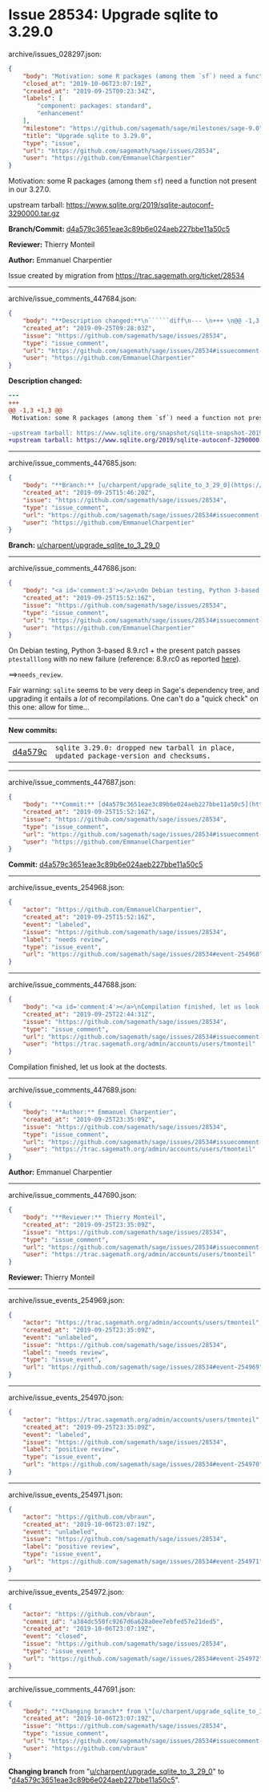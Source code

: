 # Issue 28534: Upgrade sqlite to 3.29.0

archive/issues_028297.json:
```json
{
    "body": "Motivation: some R packages (among them `sf`) need a function not present in our 3.27.0.\n\nupstream tarball: https://www.sqlite.org/2019/sqlite-autoconf-3290000.tar.gz\n\n**Branch/Commit:** [d4a579c3651eae3c89b6e024aeb227bbe11a50c5](https://github.com/sagemath/sagetrac-mirror/commit/d4a579c3651eae3c89b6e024aeb227bbe11a50c5)\n\n**Reviewer:** Thierry Monteil\n\n**Author:** Emmanuel Charpentier\n\nIssue created by migration from https://trac.sagemath.org/ticket/28534\n\n",
    "closed_at": "2019-10-06T23:07:19Z",
    "created_at": "2019-09-25T09:23:34Z",
    "labels": [
        "component: packages: standard",
        "enhancement"
    ],
    "milestone": "https://github.com/sagemath/sage/milestones/sage-9.0",
    "title": "Upgrade sqlite to 3.29.0",
    "type": "issue",
    "url": "https://github.com/sagemath/sage/issues/28534",
    "user": "https://github.com/EmmanuelCharpentier"
}
```
Motivation: some R packages (among them `sf`) need a function not present in our 3.27.0.

upstream tarball: https://www.sqlite.org/2019/sqlite-autoconf-3290000.tar.gz

**Branch/Commit:** [d4a579c3651eae3c89b6e024aeb227bbe11a50c5](https://github.com/sagemath/sagetrac-mirror/commit/d4a579c3651eae3c89b6e024aeb227bbe11a50c5)

**Reviewer:** Thierry Monteil

**Author:** Emmanuel Charpentier

Issue created by migration from https://trac.sagemath.org/ticket/28534





---

archive/issue_comments_447684.json:
```json
{
    "body": "**Description changed:**\n``````diff\n--- \n+++ \n@@ -1,3 +1,3 @@\n Motivation: some R packages (among them `sf`) need a function not present in our 3.27.0.\n \n-upstream tarball: https://www.sqlite.org/snapshot/sqlite-snapshot-201909211731.tar.gz\n+upstream tarball: https://www.sqlite.org/2019/sqlite-autoconf-3290000.tar.gz\n``````\n",
    "created_at": "2019-09-25T09:28:03Z",
    "issue": "https://github.com/sagemath/sage/issues/28534",
    "type": "issue_comment",
    "url": "https://github.com/sagemath/sage/issues/28534#issuecomment-447684",
    "user": "https://github.com/EmmanuelCharpentier"
}
```

**Description changed:**
``````diff
--- 
+++ 
@@ -1,3 +1,3 @@
 Motivation: some R packages (among them `sf`) need a function not present in our 3.27.0.
 
-upstream tarball: https://www.sqlite.org/snapshot/sqlite-snapshot-201909211731.tar.gz
+upstream tarball: https://www.sqlite.org/2019/sqlite-autoconf-3290000.tar.gz
``````




---

archive/issue_comments_447685.json:
```json
{
    "body": "**Branch:** [u/charpent/upgrade_sqlite_to_3_29_0](https://github.com/sagemath/sagetrac-mirror/tree/u/charpent/upgrade_sqlite_to_3_29_0)",
    "created_at": "2019-09-25T15:46:20Z",
    "issue": "https://github.com/sagemath/sage/issues/28534",
    "type": "issue_comment",
    "url": "https://github.com/sagemath/sage/issues/28534#issuecomment-447685",
    "user": "https://github.com/EmmanuelCharpentier"
}
```

**Branch:** [u/charpent/upgrade_sqlite_to_3_29_0](https://github.com/sagemath/sagetrac-mirror/tree/u/charpent/upgrade_sqlite_to_3_29_0)



---

archive/issue_comments_447686.json:
```json
{
    "body": "<a id='comment:3'></a>\nOn Debian testing, Python 3-based 8.9.rc1 + the present patch passes `ptestalllong` with no new failure (reference: 8.9.rc0 as reported [here](https://groups.google.com/d/msg/sage-release/JufDVoygjw8/zZKRU0dxAAAJ)).\n\n==>`needs_review`.\n\nFair warning: `sqlite` seems to be very deep in Sage's dependency tree, and upgrading it entails a *lot* of recompilations. One can't do a \"quick check\" on this one: allow for time...\n\n---\n**New commits:**\n<table><tr><td><a href=\"https://github.com/sagemath/sagetrac-mirror/commit/d4a579c3651eae3c89b6e024aeb227bbe11a50c5\">d4a579c</a></td><td><code>sqlite 3.29.0: dropped new tarball in place, updated package-version and checksums.</code></td></tr></table>\n",
    "created_at": "2019-09-25T15:52:16Z",
    "issue": "https://github.com/sagemath/sage/issues/28534",
    "type": "issue_comment",
    "url": "https://github.com/sagemath/sage/issues/28534#issuecomment-447686",
    "user": "https://github.com/EmmanuelCharpentier"
}
```

<a id='comment:3'></a>
On Debian testing, Python 3-based 8.9.rc1 + the present patch passes `ptestalllong` with no new failure (reference: 8.9.rc0 as reported [here](https://groups.google.com/d/msg/sage-release/JufDVoygjw8/zZKRU0dxAAAJ)).

==>`needs_review`.

Fair warning: `sqlite` seems to be very deep in Sage's dependency tree, and upgrading it entails a *lot* of recompilations. One can't do a "quick check" on this one: allow for time...

---
**New commits:**
<table><tr><td><a href="https://github.com/sagemath/sagetrac-mirror/commit/d4a579c3651eae3c89b6e024aeb227bbe11a50c5">d4a579c</a></td><td><code>sqlite 3.29.0: dropped new tarball in place, updated package-version and checksums.</code></td></tr></table>




---

archive/issue_comments_447687.json:
```json
{
    "body": "**Commit:** [d4a579c3651eae3c89b6e024aeb227bbe11a50c5](https://github.com/sagemath/sagetrac-mirror/commit/d4a579c3651eae3c89b6e024aeb227bbe11a50c5)",
    "created_at": "2019-09-25T15:52:16Z",
    "issue": "https://github.com/sagemath/sage/issues/28534",
    "type": "issue_comment",
    "url": "https://github.com/sagemath/sage/issues/28534#issuecomment-447687",
    "user": "https://github.com/EmmanuelCharpentier"
}
```

**Commit:** [d4a579c3651eae3c89b6e024aeb227bbe11a50c5](https://github.com/sagemath/sagetrac-mirror/commit/d4a579c3651eae3c89b6e024aeb227bbe11a50c5)



---

archive/issue_events_254968.json:
```json
{
    "actor": "https://github.com/EmmanuelCharpentier",
    "created_at": "2019-09-25T15:52:16Z",
    "event": "labeled",
    "issue": "https://github.com/sagemath/sage/issues/28534",
    "label": "needs review",
    "type": "issue_event",
    "url": "https://github.com/sagemath/sage/issues/28534#event-254968"
}
```



---

archive/issue_comments_447688.json:
```json
{
    "body": "<a id='comment:4'></a>\nCompilation finished, let us look at the doctests.",
    "created_at": "2019-09-25T22:44:31Z",
    "issue": "https://github.com/sagemath/sage/issues/28534",
    "type": "issue_comment",
    "url": "https://github.com/sagemath/sage/issues/28534#issuecomment-447688",
    "user": "https://trac.sagemath.org/admin/accounts/users/tmonteil"
}
```

<a id='comment:4'></a>
Compilation finished, let us look at the doctests.



---

archive/issue_comments_447689.json:
```json
{
    "body": "**Author:** Emmanuel Charpentier",
    "created_at": "2019-09-25T23:35:09Z",
    "issue": "https://github.com/sagemath/sage/issues/28534",
    "type": "issue_comment",
    "url": "https://github.com/sagemath/sage/issues/28534#issuecomment-447689",
    "user": "https://trac.sagemath.org/admin/accounts/users/tmonteil"
}
```

**Author:** Emmanuel Charpentier



---

archive/issue_comments_447690.json:
```json
{
    "body": "**Reviewer:** Thierry Monteil",
    "created_at": "2019-09-25T23:35:09Z",
    "issue": "https://github.com/sagemath/sage/issues/28534",
    "type": "issue_comment",
    "url": "https://github.com/sagemath/sage/issues/28534#issuecomment-447690",
    "user": "https://trac.sagemath.org/admin/accounts/users/tmonteil"
}
```

**Reviewer:** Thierry Monteil



---

archive/issue_events_254969.json:
```json
{
    "actor": "https://trac.sagemath.org/admin/accounts/users/tmonteil",
    "created_at": "2019-09-25T23:35:09Z",
    "event": "unlabeled",
    "issue": "https://github.com/sagemath/sage/issues/28534",
    "label": "needs review",
    "type": "issue_event",
    "url": "https://github.com/sagemath/sage/issues/28534#event-254969"
}
```



---

archive/issue_events_254970.json:
```json
{
    "actor": "https://trac.sagemath.org/admin/accounts/users/tmonteil",
    "created_at": "2019-09-25T23:35:09Z",
    "event": "labeled",
    "issue": "https://github.com/sagemath/sage/issues/28534",
    "label": "positive review",
    "type": "issue_event",
    "url": "https://github.com/sagemath/sage/issues/28534#event-254970"
}
```



---

archive/issue_events_254971.json:
```json
{
    "actor": "https://github.com/vbraun",
    "created_at": "2019-10-06T23:07:19Z",
    "event": "unlabeled",
    "issue": "https://github.com/sagemath/sage/issues/28534",
    "label": "positive review",
    "type": "issue_event",
    "url": "https://github.com/sagemath/sage/issues/28534#event-254971"
}
```



---

archive/issue_events_254972.json:
```json
{
    "actor": "https://github.com/vbraun",
    "commit_id": "a384dc550fc9267d6a628a0ee7ebfed57e21ded5",
    "created_at": "2019-10-06T23:07:19Z",
    "event": "closed",
    "issue": "https://github.com/sagemath/sage/issues/28534",
    "type": "issue_event",
    "url": "https://github.com/sagemath/sage/issues/28534#event-254972"
}
```



---

archive/issue_comments_447691.json:
```json
{
    "body": "**Changing branch** from \"[u/charpent/upgrade_sqlite_to_3_29_0](https://github.com/sagemath/sagetrac-mirror/tree/u/charpent/upgrade_sqlite_to_3_29_0)\" to \"[d4a579c3651eae3c89b6e024aeb227bbe11a50c5](https://github.com/sagemath/sagetrac-mirror/commit/d4a579c3651eae3c89b6e024aeb227bbe11a50c5)\".",
    "created_at": "2019-10-06T23:07:19Z",
    "issue": "https://github.com/sagemath/sage/issues/28534",
    "type": "issue_comment",
    "url": "https://github.com/sagemath/sage/issues/28534#issuecomment-447691",
    "user": "https://github.com/vbraun"
}
```

**Changing branch** from "[u/charpent/upgrade_sqlite_to_3_29_0](https://github.com/sagemath/sagetrac-mirror/tree/u/charpent/upgrade_sqlite_to_3_29_0)" to "[d4a579c3651eae3c89b6e024aeb227bbe11a50c5](https://github.com/sagemath/sagetrac-mirror/commit/d4a579c3651eae3c89b6e024aeb227bbe11a50c5)".
